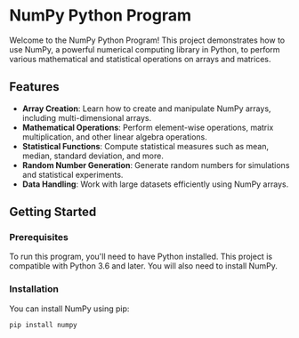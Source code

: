 # NumPy Python Program

Welcome to the NumPy Python Program! This project demonstrates how to use NumPy, a powerful numerical computing library in Python, to perform various mathematical and statistical operations on arrays and matrices.

## Features

- **Array Creation**: Learn how to create and manipulate NumPy arrays, including multi-dimensional arrays.
- **Mathematical Operations**: Perform element-wise operations, matrix multiplication, and other linear algebra operations.
- **Statistical Functions**: Compute statistical measures such as mean, median, standard deviation, and more.
- **Random Number Generation**: Generate random numbers for simulations and statistical experiments.
- **Data Handling**: Work with large datasets efficiently using NumPy arrays.

## Getting Started

### Prerequisites

To run this program, you'll need to have Python installed. This project is compatible with Python 3.6 and later. You will also need to install NumPy.

### Installation

You can install NumPy using pip:

```bash
pip install numpy
